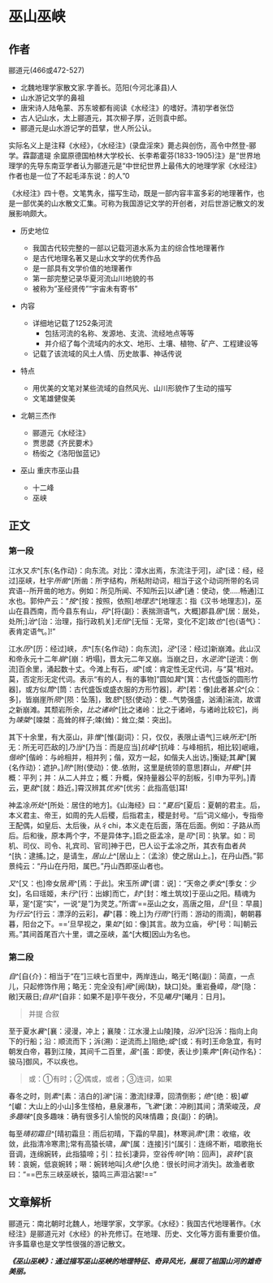 # 巫山巫峡

## 作者

郦道元(466或472-527)
- 北魏地理学家散文家.字善长。范阳(今河北涿县)人
- 山水游记文学的鼻祖
- 唐宋诗人陆龟蒙、苏东坡都有阅读《水经注》的嗜好。清初学者张岱
- 古人记山水，太上郦道元，其次柳子厚，近则袁中郎。
- 郦道元是山水游记学的苣擘，世人所公认。

实际名义上是注释《水经》，《水经注》(录盘淫來》薨忐與创伤，高令中然登-郦学。霖酃遣瑅 余窳原德国柏林大学校长、长李希霍芬(1833-1905)注》是“世界地理学的先导东南亚学者认为郦道元是“中世纪世界上最伟大的地理学家《水经注》作者也是一位了不起毛泽东说：的人”0

《水经注》四十卷。文笔隽永，描写生动，既是一部内容丰富多彩的地理著作，也是一部优美的山水散文汇集。可称为我国游记文学的开创者，对后世游记散文的发展影响颇大。

- 历史地位
	- 我国古代较完整的一部以记载河道水系为主的综合性地理著作
	- 是古代地理名著又是山水文学的优秀作品
	- 是一部具有文学价值的地理著作
	- 第一部完整记录华夏河流山川地貌的书
	- 被称为“圣经贤传”“宇宙未有寄书”
- 内容
	- 详细地记载了1252条河流
		- 包括河流的名称、发源地、支流、流经地点等等
		- 并介绍了每个流域内的水文、地形、土壤、植物、矿产、工程建设等
	- 记载了该流域的风土人情、历史故事、神话传说
- 特点
	- 用优美的文笔对某些流域的自然风光、山川形貌作了生动的描写
	- 文笔雄健俊美



- 北朝三杰作
	- 郦道元《水经注》
	- 贾思勰《齐民要术》
	- 杨衒之《洛阳伽蓝记》
- 巫山 重庆市巫山县
	- 十二峰
	- 巫峡

## 正文
### 第一段

江水又*东*^[东{名作动}：向东流。对比：漳水出焉，东流注于河]，*迳*^[迳：经，经过]巫峡，杜宇*所凿*^[所凿：所字结构，所粘附动词，相当于这个动词所带的名词宾语--所开凿的地方。例如：所见所闻、不知所云]以*通*^[通：使动，使.....畅通]江水也。郭仲产云：“*按*^[按：按照，依照]*地理志*^[地理志：指《汉书·地理志》]，巫山在县西南，而今县东有山，*将*^[将{副}：表揣测语气，大概]郡县*居*^[居：居处，处所;]*治*^[治：治理，指行政机关]*无恒*^[无恒：无常，变化不定]故*也*^[也{语气}：表肯定语气。]!”

江水*历*^[历：经过]峡，*东*^[东{名作动}：向东流]，*泾*^[泾：经过]新崩滩。此山汉和帝永元十二年*崩*^[崩：坍塌]，晋太元二年又崩。当崩之日，水*逆流*^[逆流：倒流]百余里，涌起数十丈。今滩上有石，*或*^[或：肯定性无定代词，与“莫”相对。莫，否定形无定代词。表示“有的人，有的事物]”圆如*箕*^[箕：古代盛饭的圆形竹器]，或方似*筒*^[筒：古代盛饭或盛衣服的方形竹器]，*若*^[若：像]此者甚*众*^[众：多]，皆崩崖所*陨*^[陨：坠落]，致*怒*^[怒{使动}：使…气势强盛，汹涌]湍流，故谓之新崩滩。其颓岩所余，*比之诸岭*^[比之诸岭：比之于诸岭，与诸岭比较它]，尚为*竦桀*^[竦桀：高耸的样子;竦(耸)：耸立;桀：突出]。

其下十余里，有大巫山，非*惟*^[惟{副词}：只，仅仅，表限止语气]三峡*所无*^[所无：所无可匹敌的]*乃当*^[乃当：而是应当]*抗峰*^[抗峰：与峰相抗，相比较]岷峨，*偕岭*^[偕岭：与岭相并，相并列；偕，双方一起，如偕夫人出访。]衡疑;其*翼*^[翼{名作动}：遮护。]*附*^[附{使动}：使..依附，这里是统领的意思]群山，*并概*^[并概：平列；并：从二人并立；概：升概，保持量器公平的刮板，引申为平列。]青云，更*就*^[就：趋近。]霄汉辨其*优劣*^[优劣：此指高低]耳!

神孟凃*所处*^[所处：居住的地方]。《山海经》曰：“*夏后*^[夏后：夏朝的君主。后，本义君主、帝王，如周的先人后稷，后指君主，稷是封号。“后”词义缩小，专指帝王配偶，如皇后、太后後，从彳chi，本义走在后面，落在后面。例如：子路从而后。后和後，原本两个字，不是异体字。]启之臣孟凃，是*司*^[司：执掌。如：司机、司仪、司令、礼宾司、官司]神于巴，巴人讼于孟凃之所，其衣有血者*执*^[执：逮捕。]之，是请生，*居山上*^[居山上：（孟涂）使之居山上。]，在丹山西。”郭景纯云：“丹山在丹阳，属巴。”丹山西即巫山者也。

*又*^[又：也]帝女居*焉*^[焉：于此]。宋玉所*谓*^[谓：说]：“天帝之*季女*^[季女：少女]，名曰瑶姬，未*行*^[行：出嫁]而亡，*封*^[封：堆土筑坟]于巫山之阳。精魂为草，寔^[寔“实”，一说“是”]为灵芝。”所谓‘==巫山之女，高唐之阻，*旦*^[旦：早晨]为*行云*^[行云：漂浮的云彩]，*暮*^[暮：晚上]为*行雨*^[行雨：游动的雨滴]，朝朝暮暮，阳台之下。==’旦早视之，果*如*^[如：像]其言。故为立庙，*号*^[号：叫]朝云焉。”其间首尾百六十里，谓之巫峡，盖^[大概]因山为名也。

### 第二段


*自*^[自{介}：相当于“在”]三峡七百里中，两岸连山，略无^[略{副}：简直，一点儿，只起修饰作用；略无：完全没有]*阙*^[阙(缺)，缺口]处。重岩叠嶂，*隐*^[隐：敝]天蔽日;*自非*^[自非：如果不是]亭午夜分，不见*曦月*^[曦月：日月]。

> 并提 合叙

至于夏水*襄*^[襄：浸漫，冲上；襄陵：江水漫上山陵]陵，*沿泝*^[沿泝：指向上向下的行船；沿：顺流而下；泝(溯)：逆流而上]阻绝;*或*^[或：有时]王命急宜，有时朝发白帝，暮到江陵，其间千二百里，*虽*^[虽：即使，表让步]乘*奔*^[奔{动作名}：骏马]御风，不以疾也。
> 或：①有时；②偶或，或者；③连词，如果

春冬之时，则*素*^[素：洁白的]*湍*^[湍：激流]绿潭，回清倒影；*绝*^[绝：极]*巘*^[巘：大山上的小山]多生怪柏，悬泉瀑布，飞*漱*^[漱：冲刷]其间；清荣峻茂，*良多趣味*^[良多趣味：确有很多引人愉悦的风味情趣；良{副}：的确]。

每至*晴初霜旦*^[晴初霜旦：雨后初晴，下霜的早晨]，林寒涧*肃*^[肃：收缩，收敛，此指清冷寒肃];常有高猿长啸，*属*^[属：连接]引^[属引：连绵不断，唱歌拖长音调，连绵婉转，此指猿啼；引：拉长]凄异，空谷传*响*^[响：回声]，*哀转*^[哀转：哀婉，低哀婉转；啭：婉转地叫]*久绝*^[久绝：很长时间才消失]。故渔者歌曰：“==巴东三峡巫峡长，猿鸣三声泪沾裳!==”

## 文章解析

郦道元：南北朝时北魏人，地理学家，文学家。《水经》：我国古代地理著作。《水经注》是郦道元对《水经》的补充修订。在地理、历史、文化等方面有重要价值。许多篇章也是文学性很强的游记散文。

***《巫山巫峡》：通过描写巫山巫峡的地理特征、奇异风光，展现了祖国山河的雄奇美丽。***


